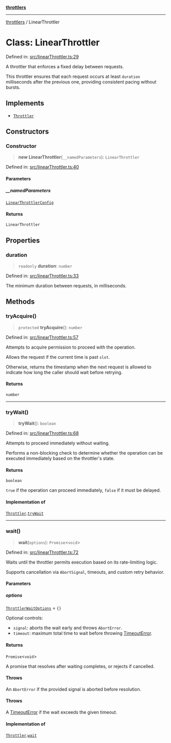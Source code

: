 [**throttlers**](../README.md)

***

[throttlers](../globals.md) / LinearThrottler

# Class: LinearThrottler

Defined in: [src/linearThrottler.ts:29](https://github.com/havelessbemore/throttlers/blob/0085c42010e9779979ae29dd951b097a22da3fcd/src/linearThrottler.ts#L29)

A throttler that enforces a fixed delay between requests.

This throttler ensures that each request occurs at least
`duration` milliseconds after the previous one, providing
consistent pacing without bursts.

## Implements

- [`Throttler`](../interfaces/Throttler.md)

## Constructors

### Constructor

> **new LinearThrottler**(`__namedParameters`): `LinearThrottler`

Defined in: [src/linearThrottler.ts:40](https://github.com/havelessbemore/throttlers/blob/0085c42010e9779979ae29dd951b097a22da3fcd/src/linearThrottler.ts#L40)

#### Parameters

##### \_\_namedParameters

[`LinearThrottlerConfig`](../interfaces/LinearThrottlerConfig.md)

#### Returns

`LinearThrottler`

## Properties

### duration

> `readonly` **duration**: `number`

Defined in: [src/linearThrottler.ts:33](https://github.com/havelessbemore/throttlers/blob/0085c42010e9779979ae29dd951b097a22da3fcd/src/linearThrottler.ts#L33)

The minimum duration between requests, in milliseconds.

## Methods

### tryAcquire()

> `protected` **tryAcquire**(): `number`

Defined in: [src/linearThrottler.ts:57](https://github.com/havelessbemore/throttlers/blob/0085c42010e9779979ae29dd951b097a22da3fcd/src/linearThrottler.ts#L57)

Attempts to acquire permission to proceed with the operation.

Allows the request if the current time is past `slot`.

Otherwise, returns the timestamp when the next
request is allowed to indicate how long the caller
should wait before retrying.

#### Returns

`number`

***

### tryWait()

> **tryWait**(): `boolean`

Defined in: [src/linearThrottler.ts:68](https://github.com/havelessbemore/throttlers/blob/0085c42010e9779979ae29dd951b097a22da3fcd/src/linearThrottler.ts#L68)

Attempts to proceed immediately without waiting.

Performs a non-blocking check to determine whether the operation
can be executed immediately based on the throttler's state.

#### Returns

`boolean`

`true` if the operation can proceed immediately,
`false` if it must be delayed.

#### Implementation of

[`Throttler`](../interfaces/Throttler.md).[`tryWait`](../interfaces/Throttler.md#trywait)

***

### wait()

> **wait**(`options`): `Promise`\<`void`\>

Defined in: [src/linearThrottler.ts:72](https://github.com/havelessbemore/throttlers/blob/0085c42010e9779979ae29dd951b097a22da3fcd/src/linearThrottler.ts#L72)

Waits until the throttler permits execution based on its rate-limiting logic.

Supports cancellation via `AbortSignal`, timeouts, and custom retry behavior.

#### Parameters

##### options

[`ThrottlerWaitOptions`](../interfaces/ThrottlerWaitOptions.md) = `{}`

Optional controls:
  - `signal`: aborts the wait early and throws `AbortError`.
  - `timeout`: maximum total time to wait before throwing [TimeoutError](TimeoutError.md).

#### Returns

`Promise`\<`void`\>

A promise that resolves after waiting completes, or rejects if cancelled.

#### Throws

An `AbortError` if the provided signal is aborted before resolution.

#### Throws

A [TimeoutError](TimeoutError.md) if the wait exceeds the given timeout.

#### Implementation of

[`Throttler`](../interfaces/Throttler.md).[`wait`](../interfaces/Throttler.md#wait)

